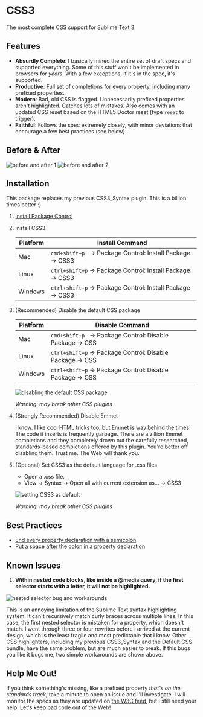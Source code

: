 CSS3
====

The most complete CSS support for Sublime Text 3.

## Features

* __Absurdly Complete__: I basically mined the entire set of draft specs
  and supported everything. Some of this stuff won't be implemented in browsers
  for *years*. With a few exceptions, if it's in the spec, it's supported.
* __Productive__: Full set of completions for every property, including many
  prefixed properties.
* __Modern__: Bad, old CSS is flagged. Unnecessarily prefixed properties aren't
  highlighted. Catches lots of mistakes. Also comes with an updated CSS reset
  based on the HTML5 Doctor reset (type `reset` to trigger).
* __Faithful__: Follows the spec extremely closely, with minor deviations that
  encourage a few best practices (see below).

## Before & After

![before and after 1](https://github.com/y0ssar1an/CSS3/raw/dev/screenshots/before_and_after1.png)
![before and after 2](https://github.com/y0ssar1an/CSS3/raw/dev/screenshots/before_and_after2.png)

## Installation

This package replaces my previous CSS3_Syntax plugin. This is a billion times
better :)

1. [Install Package Control](https://sublime.wbond.net/installation)
2. Install CSS3

    | Platform | Install Command                                                      |
    | -------- | -------------------------------------------------------------------- |
    | Mac      | `cmd+shift+p`&nbsp;&nbsp; → Package Control: Install Package → CSS3  |
    | Linux    | `ctrl+shift+p` → Package Control: Install Package → CSS3             |
    | Windows  | `ctrl+shift+p` → Package Control: Install Package → CSS3             |

3. (Recommended) Disable the default CSS package

    | Platform | Disable Command                                                      |
    | -------- | -------------------------------------------------------------------- |
    | Mac      | `cmd+shift+p`&nbsp;&nbsp; → Package Control: Disable Package → CSS   |
    | Linux    | `ctrl+shift+p` → Package Control: Disable Package → CSS              |
    | Windows  | `ctrl+shift+p` → Package Control: Disable Package → CSS              |

    ![disabling the default CSS package](https://github.com/y0ssar1an/CSS3/raw/dev/screenshots/disable_default.gif)

    *Warning: may break other CSS plugins*

4. (Strongly Recommended) Disable Emmet

    I know. I like cool HTML tricks too, but Emmet is way behind the times. The
    code it inserts is frequently garbage. There are a zillion Emmet completions
    and they completely drown out the carefully researched, standards-based
    completions offered by this plugin. You're better off disabling them. Trust
    me. The Web will thank you.

5. (Optional) Set CSS3 as the default language for .css files
    * Open a .css file.
    * View → Syntax → Open all with current extension as... → CSS3

    ![setting CSS3 as default](https://github.com/y0ssar1an/CSS3/raw/dev/screenshots/set_default.gif)

    *Warning: may break other CSS plugins*

## Best Practices

* [End every property declaration with a semicolon](http://google-styleguide.googlecode.com/svn/trunk/htmlcssguide.xml?showone=Declaration_Stops#Declaration_Stops).
* [Put a space after the colon in a property declaration](http://google-styleguide.googlecode.com/svn/trunk/htmlcssguide.xml?showone=Property_Name_Stops#Property_Name_Stops)

## Known Issues

1. __Within nested code blocks, like inside a @media query, if the first
selector starts with a letter, it will not be highlighted.__

![nested selector bug and workarounds](https://github.com/y0ssar1an/CSS3/raw/dev/screenshots/nested_selector_bug.png)

This is an annoying limitation of the Sublime Text syntax highlighting
system. It can't recursively match curly braces across multiple lines. In
this case, the first nested selector is mistaken for a property, which
doesn't match. I went through three or four rewrites before I arrived at the
current design, which is the least fragile and most predictable that I know.
Other CSS highlighters, including my previous CSS3_Syntax and the Default CSS
bundle, have the same problem, but are much easier to break. If this bugs you
like it bugs me, two simple workarounds are shown above.

## Help Me Out!

If you think something's missing, like a prefixed property *that's on the
standards track*, take a minute to open an issue and I'll investigate. I will
monitor the specs as they are updated on [the W3C feed](http://www.w3.org/Style/CSS/current-work.en.html),
but I still need your help. Let's keep bad code out of the Web!
